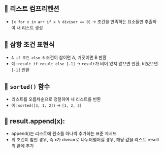 ## 🔹 리스트 컴프리헨션
- `[x for x in arr if x % divisor == 0]` 
  → 조건을 만족하는 요소들만 추출하여 새 리스트 생성

## 🔹 삼항 조건 표현식
- `A if 조건 else B`
  조건이 참이면 A, 거짓이면 B 반환
- 예: `result if result else [-1]`
  → `result`가 비어 있지 않으면 반환, 비었으면 `[-1]` 반환

## 🔹 `sorted()` 함수
- 리스트를 오름차순으로 정렬하여 새 리스트를 반환
- 예: `sorted([3, 1, 2])` → `[1, 2, 3]`

## 🔹 result.append(x):
- append()는 리스트에 원소를 하나씩 추가하는 표준 메서드
- 위 조건이 참인 경우, 즉 x가 divisor로 나누어떨어질 경우, 해당 값을 리스트 result의 끝에 추가


